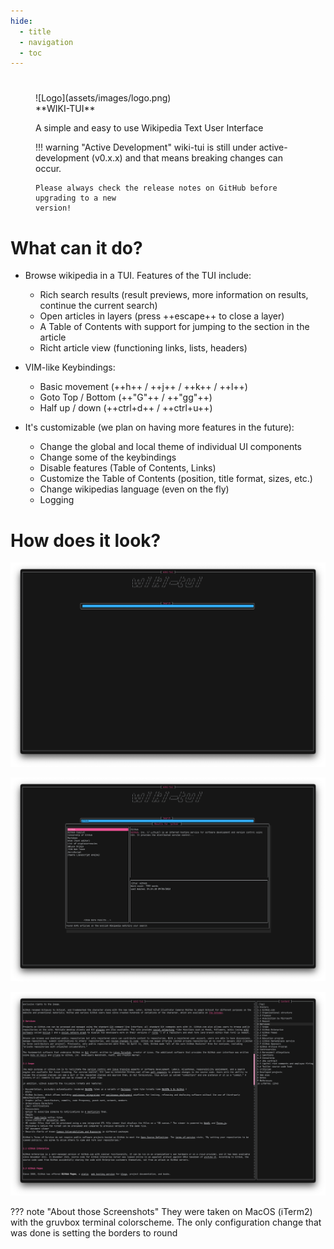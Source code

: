 ```yaml
---
hide:
  - title
  - navigation
  - toc
---
```


#

<figure markdown>
![Logo](assets/images/logo.png)

  <figcaption markdown>
**WIKI-TUI**

A simple and easy to use Wikipedia Text User Interface

!!! warning "Active Development"
    wiki-tui is still under active-development (v0.x.x) and that means breaking 
    changes can occur. 

    Please always check the release notes on GitHub before upgrading to a new 
    version!
  </figcaption>
</figure>

# What can it do?

- Browse wikipedia in a TUI. Features of the TUI include:

    - Rich search results (result previews, more information on results,
      continue the current search)
    - Open articles in layers (press ++escape++ to close a layer)
    - A Table of Contents with support for jumping to the section in the
      article
    - Richt article view (functioning links, lists, headers)

- VIM-like Keybindings:
    
    - Basic movement (++h++ / ++j++ / ++k++ / ++l++)
    - Goto Top / Bottom (++"G"++ / ++"gg"++)
    - Half up / down (++ctrl+d++ / ++ctrl+u++)

- It's customizable (we plan on having more features in the future):

    - Change the global and local theme of individual UI components
    - Change some of the keybindings
    - Disable features (Table of Contents, Links)
    - Customize the Table of Contents (position, title format, sizes, etc.)
    - Change wikipedias language (even on the fly)
    - Logging

# How does it look?

![Preview-1](assets/images/preview-1.png)

![Preview-2](assets/images/preview-2.png)

![Preview-3](assets/images/preview-3.png)

??? note "About those Screenshots"
    They were taken on MacOS (iTerm2) with the gruvbox terminal colorscheme. 
    The only configuration change that was done is setting the borders to round

